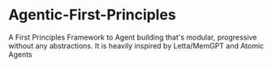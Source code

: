 # Agentic-First-Principles
A First Principles Framework to Agent building that's modular, progressive without any abstractions. It is heavily inspired by Letta/MemGPT and Atomic Agents
